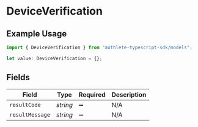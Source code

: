 # DeviceVerification

## Example Usage

```typescript
import { DeviceVerification } from "authlete-typescript-sdk/models";

let value: DeviceVerification = {};
```

## Fields

| Field              | Type               | Required           | Description        |
| ------------------ | ------------------ | ------------------ | ------------------ |
| `resultCode`       | *string*           | :heavy_minus_sign: | N/A                |
| `resultMessage`    | *string*           | :heavy_minus_sign: | N/A                |